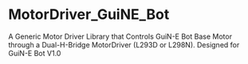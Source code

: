 # MotorDriver_GuiNE_Bot
A Generic Motor Driver Library that Controls GuiN-E Bot Base Motor through a Dual-H-Bridge MotorDriver (L293D or L298N). Designed for GuiN-E Bot V1.0
